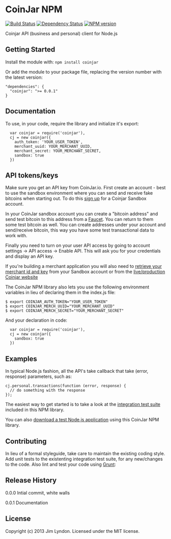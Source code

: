 # CoinJar NPM 

 [![Build Status](https://secure.travis-ci.org/jimlyndon/CoinJar.png?branch=master)](http://travis-ci.org/jimlyndon/CoinJar)
 [![Dependency Status](https://gemnasium.com/jimlyndon/CoinJar.png)](https://gemnasium.com/jimlyndon/CoinJar)
 [![NPM version](https://badge.fury.io/js/coinjar.png)](http://badge.fury.io/js/coinjar)

Coinjar API (business and personal) client for Node.js

## Getting Started
Install the module with: `npm install coinjar`

Or add the module to your package file, replacing the version number with the latest version:

    "dependencies": {
      "coinjar": ">= 0.0.1"
    }

## Documentation
To use, in your code, require the library and initialize it's export:

      var coinjar = require('coinjar'),
      cj = new coinjar({
        auth_token: 'YOUR_USER_TOKEN',
        merchant_uuid: YOUR_MERCHANT_UUID, 
        merchant_secret: YOUR_MERCHANT_SECRET,
        sandbox: true
      })

## API tokens/keys
Make sure you get an API key from CoinJar.io.  First create an account - best to use the sandbox environment where
you can send and receive fake bitcoins when starting out.  To do this 
[sign up](https://secure.sandbox.coinjar.io/users/sign_in) for a Coinjar Sandbox account.

In your CoinJar sandbox account you can create a "bitcoin address" and send test bitcoin to this address 
from a [Faucet](http://testnet.mojocoin.com/).  You can return to them some test bitcoin as well.  You can create
addresses under your account and send/receive bitcoin, this way you have some test transactional data to work with.

Finally you need to turn on your user API access by going to account settings -> API access -> Enable API.
This will ask you for your credentials and display an API key.

If you're building a merchant application you will also need to 
[retrieve your merchant id and key](https://checkout.sandbox.coinjar.io/merchant/credentials) from your Sandbox account
or from the [live/production Coinjar website](https://checkout.coinjar.io/merchant/credentials)

The CoinJar NPM library also lets you use the following environment variables in lieu of declaring them in the index.js file:

    $ export COINJAR_AUTH_TOKEN="YOUR_USER_TOKEN"
    $ export COINJAR_MERCH_UUID="YOUR_MERCHANT_UUID"
    $ export COINJAR_MERCH_SECRET="YOUR_MERCHANT_SECRET"
    
And your declaration in code:

      var coinjar = require('coinjar'),
      cj = new coinjar({
        sandbox: true
      })


## Examples
In typical Node.js fashion, all the API's take callback that take (error, response) parameters, such as:

    cj.personal.transactions(function (error, response) {
      // do something with the response
    });

The easiest way to get started is to take a look at the 
[integration test suite](https://github.com/jimlyndon/CoinJar/tree/master/test) included in this NPM library.

You can also [download a test Node.js application](https://github.com/jimlyndon/CoinJarExampleNodeJS)
using this CoinJar NPM library.

## Contributing
In lieu of a formal styleguide, take care to maintain the existing coding style. 
Add unit tests to the existenting integration test suite, for any new/changes to the code.
Also lint and test your code using [Grunt](http://gruntjs.com/):


## Release History
0.0.0 Intial commit, white walls

0.0.1 Documentation

## License
Copyright (c) 2013 Jim Lyndon. Licensed under the MIT license.
